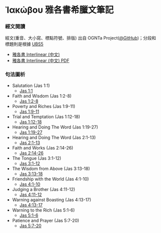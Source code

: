 
# Ἰακὠβου 雅各書希臘文筆記

### 經文閱讀

經文(重音、大小寫、標點符號、排版) 出自 OGNTa Project([@GitHub](https://github.com/Andley/OGNTa))；分段和標題則是根據 [UBS5](https://www.die-bibel.de/en/bible/UBS5/JAS.1)

- [雅各書 Interlinear (中文)](James-Interlinear.md)
- [雅各書 Interlinear (中文) PDF](James-Interlinear.pdf)

### 句法圖析

- Salutation (Jas 1:1)
	- [Jas 1:1](Jas.1.1.md)
- Faith and Wisdom (Jas 1:2-8)
	- [Jas 1:2-8](Jas.1.2-8.md)
- Poverty and Riches (Jas 1:9-11)
	- [Jas 1:9-11](Jas.1.9-11.md)
- Trial and Temptation (Jas 1:12-18)
	- [Jas 1:12-18](Jas.1.12-18.md)
- Hearing and Doing The Word (Jas 1:19-27)
	- [Jas 1:19-27](Jas.1.19-27.md)
- Hearing and Doing The Word (Jas 2:1-13)
	- [Jas 2:1-13](Jas.2.1-13.md)
- Faith and Works (Jas 2:14-26)
	- [Jas 2:14-26](Jas.2.14-26.md)
- The Tongue (Jas 3:1-12)
	- [Jas 3:1-12](Jas.3.1-12.md)
- The Wisdom from Above (Jas 3:13-18)
	- [Jas 3:13-18](Jas.3.13-18.md)
- Friendship with the World (Jas 4:1-10)
	- [Jas 4:1-10](Jas.4.1-10.md)
- Judging a Brother (Jas 4:11-12)
	- [Jas 4:11-12](Jas.4.11-12.md)
- Warning against Boasting (Jas 4:13-17)
	- [Jas 4:13-17](Jas.4.13-17.md)
- Warning to the Rich (Jas 5:1-6)
	- [Jas 5:1-6](Jas.5.1-6.md)
- Patience and Prayer (Jas 5:7-20)
	- [Jas 5:7-20](Jas.5.7-20.md)